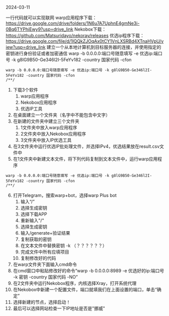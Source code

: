 2024-03-11

一行代码就可以实现联网
warp应用程序下载：https://drive.google.com/drive/folders/1N6u7A7UphnE4gmNe3i-0Bq6TYPhiEwy9?usp=drive_link
Nekobox下载：https://github.com/Matsuridayo/nekoray/releases
优选ip程序下载：https://drive.google.com/file/d/1lQQkZJOqAx0tCY1VnLXSRBd4XTnaHVpU/view?usp=drive_link
建立一个从本地计算机到目标服务器的连接，并使用指定的密钥进行身份验证或者加密通信
warp -b 0.0.0.0:端口号随意填写 -e 优选ip:端口号 -k g8lG9B50-Ge346l2I-5FeYv182 -country 国家代码 -cfon
```
warp -b 0.0.0.0:端口号随意填写 -e 优选ip:端口号 -k g8lG9B50-Ge346l2I-5FeYv182 -country 国家代码 -cfon
/**/
```
1. 下载3个软件
	1. warp应用程序
	2. Nekobox应用程序
	3. 优选IP工具
2. 在桌面建立一个文件夹（名字中不能包含中文字）
3. 在新建的文件夹中建立三个文件夹
	1. 1文件夹中放入warp应用程序
	2. 2文件夹中放入Nekobox应用程序
	3. 3文件夹中放入IP优选工具
4.  在3文件夹中运行优选IP批处理文件，并选择IPv4，优选结果放在result.csv文件中
5. 在1文件夹中新建文本文件，将下列代码复制到文本文件中，运行warp应用程序
```
warp -b 0.0.0.0:端口号随意填写 -e 优选ip:端口号 -k g8lG9B50-Ge346l2I-5FeYv182 -country 国家代码 -cfon
/**/
```
6. 打开Telegram，搜索warp+bot，选择warp Plus bot
	1. 输入“/”
	2. 选择生成密钥
	3. 选择下载APP
	4. 重新输入"/"
	5. 选择生成密钥
	6. 输入/generate+验证结果
	7. 复制获取的密钥
	8. 在文本文件中替换密钥 -k （？？？？？？）
	9. 完成文件中所有应填项目
	10. 复制修改好的代码
7. 在warp文件夹下面输入cmd命令
8. 在cmd窗口中粘贴修改好的命令“warp -b 0.0.0.0:8989 -e 优选好的ip:端口号 -k 密钥 -country 国家代码 -NO”
9. 在2文件夹中运行Nekobox程序，内核选择Xray，打开系统代理
10. 在Nekobox中新建一个配置文件，端口就填我们在上面设置的端口，单击“确定”
11. 选择新建的节点，选择启动！
12. 最后可以选择网站检查一下IP地址是否是"挪威"

